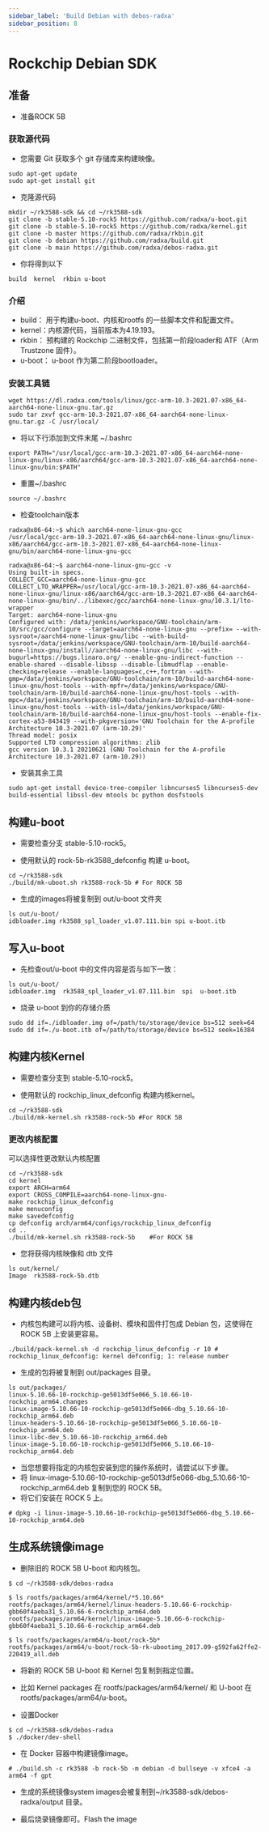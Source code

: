 ```yaml
---
sidebar_label: 'Build Debian with debos-radxa'
sidebar_position: 8
---
```


# Rockchip Debian SDK

## 准备

- 准备ROCK 5B

### 获取源代码

- 您需要 Git 获取多个 git 存储库来构建映像。
```
sudo apt-get update
sudo apt-get install git
```
- 克隆源代码
```
mkdir ~/rk3588-sdk && cd ~/rk3588-sdk
git clone -b stable-5.10-rock5 https://github.com/radxa/u-boot.git
git clone -b stable-5.10-rock5 https://github.com/radxa/kernel.git
git clone -b master https://github.com/radxa/rkbin.git
git clone -b debian https://github.com/radxa/build.git
git clone -b main https://github.com/radxa/debos-radxa.git
```
- 你将得到以下
```
build  kernel  rkbin u-boot
```

### 介绍

- build： 用于构建u-boot、内核和rootfs 的一些脚本文件和配置文件。
- kernel：内核源代码，当前版本为4.19.193。
- rkbin： 预构建的 Rockchip 二进制文件，包括第一阶段loader和 ATF（Arm Trustzone 固件）。
- u-boot： u-boot 作为第二阶段bootloader。


### 安装工具链

```
wget https://dl.radxa.com/tools/linux/gcc-arm-10.3-2021.07-x86_64-aarch64-none-linux-gnu.tar.gz
sudo tar zxvf gcc-arm-10.3-2021.07-x86_64-aarch64-none-linux-gnu.tar.gz -C /usr/local/
```

- 将以下行添加到文件末尾 ~/.bashrc
```
export PATH="/usr/local/gcc-arm-10.3-2021.07-x86_64-aarch64-none-linux-gnu/linux-x86/aarch64/gcc-arm-10.3-2021.07-x86_64-aarch64-none-linux-gnu/bin:$PATH"
```

- 重置~/.bashrc
```
source ~/.bashrc
```

- 检查toolchain版本
```
radxa@x86-64:~$ which aarch64-none-linux-gnu-gcc
/usr/local/gcc-arm-10.3-2021.07-x86_64-aarch64-none-linux-gnu/linux-x86/aarch64/gcc-arm-10.3-2021.07-x86_64-aarch64-none-linux-gnu/bin/aarch64-none-linux-gnu-gcc

radxa@x86-64:~$ aarch64-none-linux-gnu-gcc -v
Using built-in specs.
COLLECT_GCC=aarch64-none-linux-gnu-gcc
COLLECT_LTO_WRAPPER=/usr/local/gcc-arm-10.3-2021.07-x86_64-aarch64-none-linux-gnu/linux-x86/aarch64/gcc-arm-10.3-2021.07-x86_64-aarch64-none-linux-gnu/bin/../libexec/gcc/aarch64-none-linux-gnu/10.3.1/lto-wrapper
Target: aarch64-none-linux-gnu
Configured with: /data/jenkins/workspace/GNU-toolchain/arm-10/src/gcc/configure --target=aarch64-none-linux-gnu --prefix= --with-sysroot=/aarch64-none-linux-gnu/libc --with-build-sysroot=/data/jenkins/workspace/GNU-toolchain/arm-10/build-aarch64-none-linux-gnu/install//aarch64-none-linux-gnu/libc --with-bugurl=https://bugs.linaro.org/ --enable-gnu-indirect-function --enable-shared --disable-libssp --disable-libmudflap --enable-checking=release --enable-languages=c,c++,fortran --with-gmp=/data/jenkins/workspace/GNU-toolchain/arm-10/build-aarch64-none-linux-gnu/host-tools --with-mpfr=/data/jenkins/workspace/GNU-toolchain/arm-10/build-aarch64-none-linux-gnu/host-tools --with-mpc=/data/jenkins/workspace/GNU-toolchain/arm-10/build-aarch64-none-linux-gnu/host-tools --with-isl=/data/jenkins/workspace/GNU-toolchain/arm-10/build-aarch64-none-linux-gnu/host-tools --enable-fix-cortex-a53-843419 --with-pkgversion='GNU Toolchain for the A-profile Architecture 10.3-2021.07 (arm-10.29)'
Thread model: posix
Supported LTO compression algorithms: zlib
gcc version 10.3.1 20210621 (GNU Toolchain for the A-profile Architecture 10.3-2021.07 (arm-10.29))
```

- 安装其余工具
```
sudo apt-get install device-tree-compiler libncurses5 libncurses5-dev build-essential libssl-dev mtools bc python dosfstools
```

## 构建u-boot

- 需要检查分支 stable-5.10-rock5。

- 使用默认的 rock-5b-rk3588_defconfig 构建 u-boot。
```
cd ~/rk3588-sdk
./build/mk-uboot.sh rk3588-rock-5b # For ROCK 5B
```

- 生成的images将被复制到 out/u-boot 文件夹
```
ls out/u-boot/
idbloader.img rk3588_spl_loader_v1.07.111.bin spi u-boot.itb
```

## 写入u-boot

- 先检查out/u-boot 中的文件内容是否与如下一致：
```
ls out/u-boot/
idbloader.img  rk3588_spl_loader_v1.07.111.bin  spi  u-boot.itb
```

- 烧录 u-boot 到你的存储介质
```
sudo dd if=./idbloader.img of=/path/to/storage/device bs=512 seek=64
sudo dd if=./u-boot.itb of=/path/to/storage/device bs=512 seek=16384
```

## 构建内核Kernel

- 需要检查分支到 stable-5.10-rock5。

- 使用默认的 rockchip_linux_defconfig 构建内核kernel。
```
cd ~/rk3588-sdk
./build/mk-kernel.sh rk3588-rock-5b #For ROCK 5B
```

### 更改内核配置

可以选择性更改默认内核配置
```
cd ~/rk3588-sdk
cd kernel
export ARCH=arm64
export CROSS_COMPILE=aarch64-none-linux-gnu-
make rockchip_linux_defconfig
make menuconfig
make savedefconfig
cp defconfig arch/arm64/configs/rockchip_linux_defconfig
cd ..
./build/mk-kernel.sh rk3588-rock-5b    #For ROCK 5B
```

- 您将获得内核映像和 dtb 文件
```
ls out/kernel/
Image  rk3588-rock-5b.dtb
```

## 构建内核deb包

- 内核包构建可以将内核、设备树、模块和固件打包成 Debian 包，这使得在 ROCK 5B 上安装更容易。

```
./build/pack-kernel.sh -d rockchip_linux_defconfig -r 10 # rockchip_linux_defconfig: kernel defconfig; 1: release number
```

- 生成的包将被复制到 out/packages 目录。

```
ls out/packages/
linux-5.10.66-10-rockchip-ge5013df5e066_5.10.66-10-rockchip_arm64.changes
linux-image-5.10.66-10-rockchip-ge5013df5e066-dbg_5.10.66-10-rockchip_arm64.deb
linux-headers-5.10.66-10-rockchip-ge5013df5e066_5.10.66-10-rockchip_arm64.deb
linux-libc-dev_5.10.66-10-rockchip_arm64.deb
linux-image-5.10.66-10-rockchip-ge5013df5e066_5.10.66-10-rockchip_arm64.deb
```

- 当您想要将指定的内核包安装到您的操作系统时，请尝试以下步骤。
- 将 linux-image-5.10.66-10-rockchip-ge5013df5e066-dbg_5.10.66-10-rockchip_arm64.deb 复制到您的 ROCK 5B。
- 将它们安装在 ROCK 5 上。
```
# dpkg -i linux-image-5.10.66-10-rockchip-ge5013df5e066-dbg_5.10.66-10-rockchip_arm64.deb
```

## 生成系统镜像image

- 删除旧的 ROCK 5B U-boot 和内核包。

```
$ cd ~/rk3588-sdk/debos-radxa

$ ls rootfs/packages/arm64/kernel/*5.10.66*
rootfs/packages/arm64/kernel/linux-headers-5.10.66-6-rockchip-gbb60f4aeba31_5.10.66-6-rockchip_arm64.deb
rootfs/packages/arm64/kernel/linux-image-5.10.66-6-rockchip-gbb60f4aeba31_5.10.66-6-rockchip_arm64.deb

$ ls rootfs/packages/arm64/u-boot/rock-5b*
rootfs/packages/arm64/u-boot/rock-5b-rk-ubootimg_2017.09-g592fa62ffe2-220419_all.deb
```

- 将新的 ROCK 5B U-boot 和 Kernel 包复制到指定位置。 
- 比如 Kernel packages 在 rootfs/packages/arm64/kernel/ 和 U-boot 在 rootfs/packages/arm64/u-boot。

- 设置Docker

```
$ cd ~/rk3588-sdk/debos-radxa
$ ./docker/dev-shell
```

- 在 Docker 容器中构建镜像image。
```
# ./build.sh -c rk3588 -b rock-5b -m debian -d bullseye -v xfce4 -a arm64 -f gpt
```

- 生成的系统镜像system images会被复制到~/rk3588-sdk/debos-radxa/output 目录。

- 最后烧录镜像即可。Flash the image
